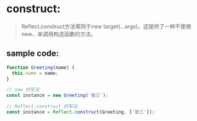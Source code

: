 # construct:
> Reflect.construct方法等同于new target(...args)，这提供了一种不使用new，来调用构造函数的方法。

## sample code:
```js
function Greeting(name) {
  this.name = name;
}

// new 的写法
const instance = new Greeting('张三');

// Reflect.construct 的写法
const instance = Reflect.construct(Greeting, ['张三']);
```
